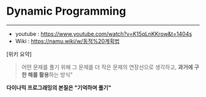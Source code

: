 # Dynamic Programming
---

- youtube : https://www.youtube.com/watch?v=K15qLnKKrow&t=1404s
- Wiki : https://namu.wiki/w/동적%20계획법

[위키 요약]

> 어떤 문제를 풀기 위해 그 문제를 더 작은 문제의 연장선으로 생각하고, **과거에 구한 해를 활용**하는 방식"

__다이나믹 프로그래밍의 본질은 "기억하며 풀기"__